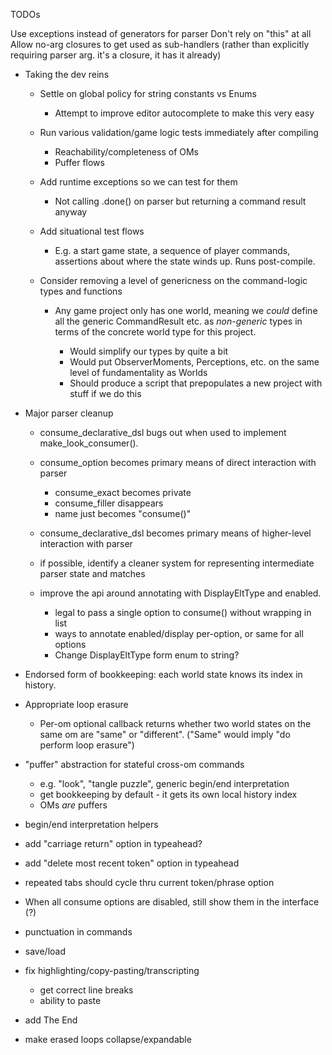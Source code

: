 TODOs

Use exceptions instead of generators for parser
Don't rely on "this" at all
Allow no-arg closures to get used as sub-handlers (rather than explicitly requiring parser arg. it's a closure, it has it already)




- Taking the dev reins
    - Settle on global policy for string constants vs Enums
        - Attempt to improve editor autocomplete to make this very easy
    - Run various validation/game logic tests immediately after compiling
        - Reachability/completeness of OMs
        - Puffer flows
    - Add runtime exceptions so we can test for them
        - Not calling .done() on parser but returning a command result anyway
    - Add situational test flows
        - E.g. a start game state, a sequence of player commands, assertions about where the state winds up. Runs post-compile.


    - Consider removing a level of genericness on the command-logic types and functions
        - Any game project only has one world, meaning we *could* define all the generic CommandResult<T> etc. as *non-generic* types in terms of the concrete world type for this project.
            - Would simplify our types by quite a bit
            - Would put ObserverMoments, Perceptions, etc. on the same level of fundamentality as Worlds
            - Should produce a script that prepopulates a new project with stuff if we do this

- Major parser cleanup
    - consume_declarative_dsl bugs out when used to implement make_look_consumer().

    - consume_option becomes primary means of direct interaction with parser
        - consume_exact becomes private
        - consume_filler disappears
        - name just becomes "consume()"
    - consume_declarative_dsl becomes primary means of higher-level interaction with parser

    - if possible, identify a cleaner system for representing intermediate parser state and matches

    - improve the api around annotating with DisplayEltType and enabled.
        - legal to pass a single option to consume() without wrapping in list
        - ways to annotate enabled/display per-option, or same for all options
        - Change DisplayEltType form enum to string?

- Endorsed form of bookkeeping: each world state knows its index in history.

- Appropriate loop erasure
    - Per-om optional callback returns whether two world states on the same om are "same" or "different".
        ("Same" would imply "do perform loop erasure")

- "puffer" abstraction for stateful cross-om commands
    - e.g. "look", "tangle puzzle", generic begin/end interpretation
    - get bookkeeping by default - it gets its own local history index
    - OMs *are* puffers

- begin/end interpretation helpers

- add "carriage return" option in typeahead?
- add "delete most recent token" option in typeahead

- repeated tabs should cycle thru current token/phrase option

- When all consume options are disabled, still show them in the interface (?)

- punctuation in commands

- save/load
    
- fix highlighting/copy-pasting/transcripting
    - get correct line breaks
    - ability to paste 

- add The End

- make erased loops collapse/expandable

